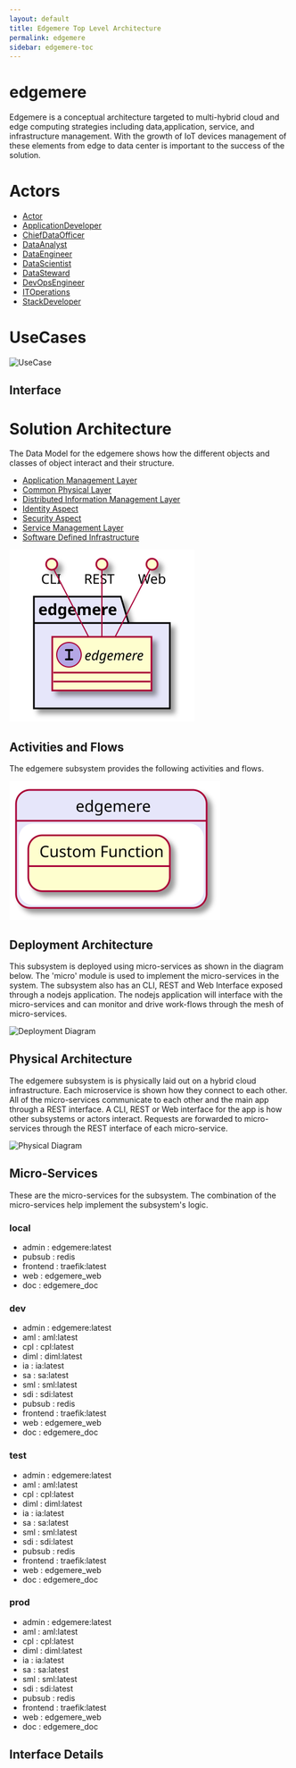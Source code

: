 ```yaml
---
layout: default 
title: Edgemere Top Level Architecture 
permalink: edgemere
sidebar: edgemere-toc
---
```


# edgemere

Edgemere is a conceptual architecture targeted to multi-hybrid cloud and edge computing strategies including
data,application, service, and infrastructure management. With the growth of IoT devices management of these elements
from edge to data center is important to the success of the solution.

# Actors

* [Actor](actor-actor)
* [ApplicationDeveloper](actor-applicationdeveloper)
* [ChiefDataOfficer](actor-cdo)
* [DataAnalyst](actor-analyst)
* [DataEngineer](actor-dataengineer)
* [DataScientist](actor-datascientist)
* [DataSteward](actor-datasteward)
* [DevOpsEngineer](actor-devops)
* [ITOperations](actor-itops)
* [StackDeveloper](actor-stackdev)

# UseCases

![UseCase]('./UseCases.svg')

## Interface

# Solution Architecture

The Data Model for the edgemere shows how the different objects and classes of object interact and their structure.

* [Application Management Layer](package--edgemere-aml)
* [Common Physical Layer](package--edgemere-cpl)
* [Distributed Information Management Layer](package--edgemere-diml)
* [Identity Aspect](package--edgemere-ia)
* [Security Aspect](package--edgemere-sa)
* [Service Management Layer](package--edgemere-sml)
* [Software Defined Infrastructure](package--edgemere-sdi)

![Logical Diagram](./Logical.svg)

## Activities and Flows

The edgemere subsystem provides the following activities and flows.

![Process Diagram](./Process.svg)

## Deployment Architecture

This subsystem is deployed using micro-services as shown in the diagram below. The 'micro' module is used to implement
the micro-services in the system. The subsystem also has an CLI, REST and Web Interface exposed through a nodejs
application. The nodejs application will interface with the micro-services and can monitor and drive work-flows through
the mesh of micro-services.

![Deployment Diagram](./Deployment.svg)

## Physical Architecture

The edgemere subsystem is is physically laid out on a hybrid cloud infrastructure. Each microservice is shown how they
connect to each other. All of the micro-services communicate to each other and the main app through a REST interface. A
CLI, REST or Web interface for the app is how other subsystems or actors interact. Requests are forwarded to
micro-services through the REST interface of each micro-service.

![Physical Diagram](./Physical.svg)

## Micro-Services

These are the micro-services for the subsystem. The combination of the micro-services help implement the subsystem's
logic.

### local

* admin : edgemere:latest
* pubsub : redis
* frontend : traefik:latest
* web : edgemere_web
* doc : edgemere_doc

### dev

* admin : edgemere:latest
* aml : aml:latest
* cpl : cpl:latest
* diml : diml:latest
* ia : ia:latest
* sa : sa:latest
* sml : sml:latest
* sdi : sdi:latest
* pubsub : redis
* frontend : traefik:latest
* web : edgemere_web
* doc : edgemere_doc

### test

* admin : edgemere:latest
* aml : aml:latest
* cpl : cpl:latest
* diml : diml:latest
* ia : ia:latest
* sa : sa:latest
* sml : sml:latest
* sdi : sdi:latest
* pubsub : redis
* frontend : traefik:latest
* web : edgemere_web
* doc : edgemere_doc

### prod

* admin : edgemere:latest
* aml : aml:latest
* cpl : cpl:latest
* diml : diml:latest
* ia : ia:latest
* sa : sa:latest
* sml : sml:latest
* sdi : sdi:latest
* pubsub : redis
* frontend : traefik:latest
* web : edgemere_web
* doc : edgemere_doc

## Interface Details

